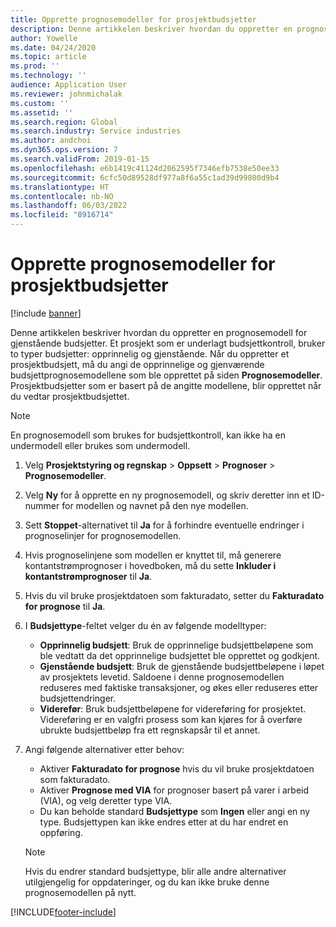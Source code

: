 ```yaml
---
title: Opprette prognosemodeller for prosjektbudsjetter
description: Denne artikkelen beskriver hvordan du oppretter en prognosemodell for gjenstående budsjetter.
author: Yowelle
ms.date: 04/24/2020
ms.topic: article
ms.prod: ''
ms.technology: ''
audience: Application User
ms.reviewer: johnmichalak
ms.custom: ''
ms.assetid: ''
ms.search.region: Global
ms.search.industry: Service industries
ms.author: andchoi
ms.dyn365.ops.version: 7
ms.search.validFrom: 2019-01-15
ms.openlocfilehash: e6b1419c41124d2062595f7346efb7538e50ee33
ms.sourcegitcommit: 6cfc50d89528df977a8f6a55c1ad39d99800d9b4
ms.translationtype: HT
ms.contentlocale: nb-NO
ms.lasthandoff: 06/03/2022
ms.locfileid: "8916714"
---
```

# <a name="create-forecast-models-for-project-budgets"></a>Opprette prognosemodeller for prosjektbudsjetter 

[!include [banner](../includes/banner.md)]

Denne artikkelen beskriver hvordan du oppretter en prognosemodell for gjenstående budsjetter. Et prosjekt som er underlagt budsjettkontroll, bruker to typer budsjetter: opprinnelig og gjenstående. Når du oppretter et prosjektbudsjett, må du angi de opprinnelige og gjenværende budsjettprognosemodellene som ble opprettet på siden **Prognosemodeller**. Prosjektbudsjetter som er basert på de angitte modellene, blir opprettet når du vedtar prosjektbudsjettet.

> [!NOTE]
> En prognosemodell som brukes for budsjettkontroll, kan ikke ha en undermodell eller brukes som undermodell.

1. Velg **Prosjektstyring og regnskap** > **Oppsett** > **Prognoser**  > **Prognosemodeller**.
2. Velg **Ny** for å opprette en ny prognosemodell, og skriv deretter inn et ID-nummer for modellen og navnet på den nye modellen. 
3. Sett **Stoppet**-alternativet til **Ja** for å forhindre eventuelle endringer i prognoselinjer for prognosemodellen. 
4. Hvis prognoselinjene som modellen er knyttet til, må generere kontantstrømprognoser i hovedboken, må du sette **Inkluder i kontantstrømprognoser** til **Ja**. 
5. Hvis du vil bruke prosjektdatoen som fakturadato, setter du **Fakturadato for prognose** til **Ja**. 
6. I **Budsjettype**-feltet velger du én av følgende modelltyper:

   - **Opprinnelig budsjett**: Bruk de opprinnelige budsjettbeløpene som ble vedtatt da det opprinnelige budsjettet ble opprettet og godkjent.
   - **Gjenstående budsjett**: Bruk de gjenstående budsjettbeløpene i løpet av prosjektets levetid. Saldoene i denne prognosemodellen reduseres med faktiske transaksjoner, og økes eller reduseres etter budsjettendringer.
   - **Viderefør**: Bruk budsjettbeløpene for videreføring for prosjektet. Videreføring er en valgfri prosess som kan kjøres for å overføre ubrukte budsjettbeløp fra ett regnskapsår til et annet.

7. Angi følgende alternativer etter behov:

   - Aktiver **Fakturadato for prognose** hvis du vil bruke prosjektdatoen som fakturadato.
   - Aktiver **Prognose med VIA** for prognoser basert på varer i arbeid (VIA), og velg deretter type VIA. 
   - Du kan beholde standard **Budsjettype** som **Ingen** eller angi en ny type. Budsjettypen kan ikke endres etter at du har endret en oppføring.     
    > [!NOTE]
    > Hvis du endrer standard budsjettype, blir alle andre alternativer utilgjengelig for oppdateringer, og du kan ikke bruke denne prognosemodellen på nytt. 
   


 



[!INCLUDE[footer-include](../includes/footer-banner.md)]